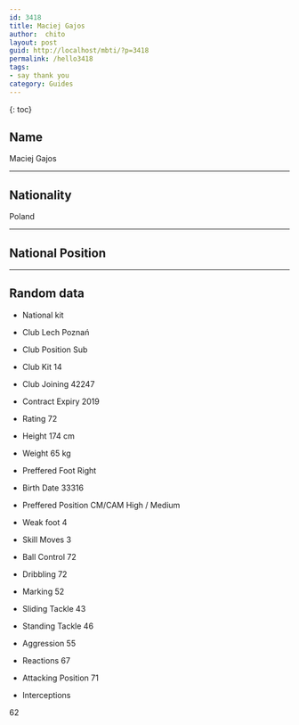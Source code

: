 ```yaml
---
id: 3418
title: Maciej Gajos
author:  chito 
layout: post
guid: http://localhost/mbti/?p=3418
permalink: /hello3418
tags:
- say thank you
category: Guides
---
```



{: toc}


## Name  
Maciej Gajos 

* * *

## Nationality  
Poland 

* * *

## National Position 

* * *

## Random data 

  * National kit 
  * Club 
Lech Poznań 

  * Club Position 
Sub 

  * Club Kit 
14 

  * Club Joining 
42247 

  * Contract Expiry 
2019 

  * Rating 
72 

  * Height 
174 cm 

  * Weight 
65 kg 

  * Preffered Foot 
Right 

  * Birth Date 
33316 

  * Preffered Position 
CM/CAM High / Medium 

  * Weak foot 
4 

  * Skill Moves 
3 

  * Ball Control 
72 

  * Dribbling 
72 

  * Marking 
52 

  * Sliding Tackle 
43 

  * Standing Tackle 
46 

  * Aggression 
55 

  * Reactions 
67 

  * Attacking Position 
71 

  * Interceptions 

62</ul>